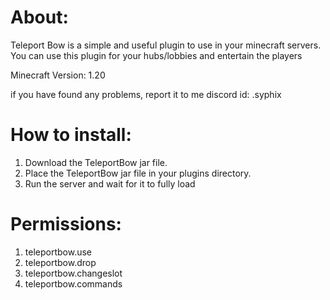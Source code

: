 # About:
Teleport Bow is a simple and useful plugin to use in your minecraft servers. You can use this plugin for your hubs/lobbies and entertain the players

Minecraft Version: 1.20

if you have found any problems, report it to me
discord id: .syphix

# How to install: 
1. Download the TeleportBow jar file.
2. Place the TeleportBow jar file in your plugins directory.
3. Run the server and wait for it to fully load

# Permissions:
1. teleportbow.use
2. teleportbow.drop
3. teleportbow.changeslot
4. teleportbow.commands
